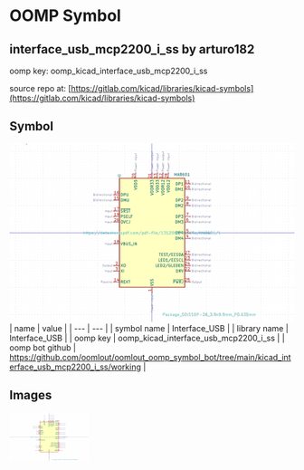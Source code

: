 # OOMP Symbol  
## interface_usb_mcp2200_i_ss  by arturo182  
  
oomp key: oomp_kicad_interface_usb_mcp2200_i_ss  
  
source repo at: [https://gitlab.com/kicad/libraries/kicad-symbols](https://gitlab.com/kicad/libraries/kicad-symbols)  
## Symbol  
  
[![working.png](working_600.png)](working.png)  
| name | value | 
| --- | --- | 
| symbol name | Interface_USB | 
| library name | Interface_USB | 
| oomp key | oomp_kicad_interface_usb_mcp2200_i_ss | 
| oomp bot github | https://github.com/oomlout/oomlout_oomp_symbol_bot/tree/main/kicad_interface_usb_mcp2200_i_ss/working | 
## Images  
  
[![working.png](working_140.png)](working.png)  

